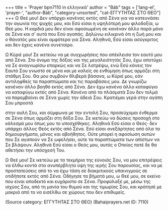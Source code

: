+++
title = 'Prayer bpn7110 in ελληνικά'
author = "Báb"
tags = ['lang-el', 'prayer-', "author-Báb", "category-unsorted", "cat-ΕΓΓΥΤΗΤΑΣ ΣΤΟ ΘΕΟ"]
+++
Ω Θεέ µου! ∆εν υπάρχει κανένας εκτός από Σένα για να κατευνάσει την αγωνία της ψυχής µου, και Εσύ είσαι η υψηλότερή µου φιλοδοξία, ω Θεέ µου. Η καρδιά µου δεν είναι αφοσιωµένη σε κανέναν άλλο παρά µόνο σε Σένα και σ’ αυτά που Εσύ αγαπάς. ∆ηλώνω ειλικρινά ότι η ζωή µου και ο θάνατός µου είναι αµφότερα για Σένα. Αληθινά, Εσύ είσαι ασύγκριτος και δεν έχεις κανένα συνεταίρο.

Ω Κύριέ µου! Σε ικετεύω να µε συγχωρήσεις που απέκλεισα τον εαυτό µου από Σένα. Στο όνοµα της δόξας και της µεγαλειότητάς Σου, έχω αποτύχει να Σε αναγνωρίσω επαρκώς και να Σε λατρέψω, ενώ Εσύ κάνεις τον Εαυτό Σου γνωστό σε µένα και µε καλείς σε ενθύµηση όπως αρµόζει στη στάθµη Σου. Θα µου συµβούν θλιβερά βάσανα, ω Κύριέ µου, εάν αντιληφθείς τα παραπτώµατα και τις παραβάσεις µου. ∆ε γνωρίζω κανέναν άλλο βοηθό εκτός από Σένα. ∆εν έχω κανένα άλλο καταφύγιο να καταφύγω εκτός από Σένα. Κανένα από τα πλάσµατά Σου δεν τολµά να παρεµβαίνει σε Σένα χωρίς την άδειά Σου. Κρατιέµαι γερά στην αγάπη Σου µπροστά

στην αυλή Σου, και σύµφωνα µε την εντολή Σου, προσεύχοµαι ένθερµα σε Σένα όπως αρµόζει στη δόξα Σου. Σε ικετεύω να δώσεις προσοχή στο κάλεσµά µου όπως µου το υποσχέθηκες. Αληθινά Εσύ είσαι ο Θεός· δεν υπάρχει άλλος Θεός εκτός από Σένα. Εσύ είσαι ανεξάρτητος από όλα τα δηµιουργήµατα, µόνος και αβοήθητος. Ούτε µπορεί η αφοσίωση αυτών που Σε αγαπούν να Σε ωφελήσει, ούτε τα παραπτώµατα των απίστων να Σε βλάψουν. Αληθινά Εσύ είσαι ο Θεός µου, αυτός ο Οποίος ποτέ δε θα αθετήσει την υπόσχεσή Του.

Ω Θεέ µου! Σε ικετεύω µε τα τεκµήρια της εύνοιάς Σου, να µου επιτρέψεις να έλθω κοντά στα ανυπέρβλητα ύψη της ιερής Σου παρουσίας, και να µε προστατεύσεις από το να έχω τάση σε διακριτικούς υπαινιγµούς σε οτιδήποτε εκτός από Σένα. Οδήγησε τα βήµατά µου, ω Θεέ µου, σε εκείνο που είναι αποδεκτό και ευχάριστο σε Σένα. Προφύλαξέ µε, µέσω της ισχύος Σου, από τη µανία του θυµού και της τιµωρίας Σου, και κράτησέ µε µακριά από το να εισέλθω σε χώρους που δεν επιθυµείς.

(Source category: ΕΓΓΥΤΗΤΑΣ ΣΤΟ ΘΕΟ)
(Bahaiprayers.net ID: 7110)
